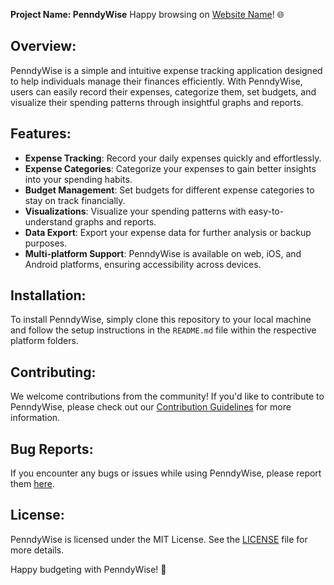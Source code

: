 **Project Name: PenndyWise**
Happy browsing on [Website Name](https://expense-tracker-rose-xi.vercel.app/)! 🌐

## Overview:
PenndyWise is a simple and intuitive expense tracking application designed to help individuals manage their finances efficiently. With PenndyWise, users can easily record their expenses, categorize them, set budgets, and visualize their spending patterns through insightful graphs and reports.

## Features:
- **Expense Tracking**: Record your daily expenses quickly and effortlessly.
- **Expense Categories**: Categorize your expenses to gain better insights into your spending habits.
- **Budget Management**: Set budgets for different expense categories to stay on track financially.
- **Visualizations**: Visualize your spending patterns with easy-to-understand graphs and reports.
- **Data Export**: Export your expense data for further analysis or backup purposes.
- **Multi-platform Support**: PenndyWise is available on web, iOS, and Android platforms, ensuring accessibility across devices.

## Installation:
To install PenndyWise, simply clone this repository to your local machine and follow the setup instructions in the `README.md` file within the respective platform folders.

## Contributing:
We welcome contributions from the community! If you'd like to contribute to PenndyWise, please check out our [Contribution Guidelines](CONTRIBUTING.md) for more information.

## Bug Reports:
If you encounter any bugs or issues while using PenndyWise, please report them [here](https://github.com/username/penndywise/issues).

## License:
PenndyWise is licensed under the MIT License. See the [LICENSE](LICENSE) file for more details.

Happy budgeting with PenndyWise! 🎉
